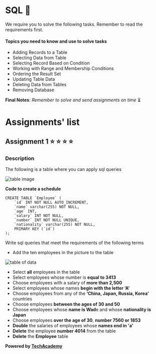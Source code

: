 # SQL :open_file_folder:

We require you to solve the following tasks. Remember to read the requirements first.

#### Topics you need to know and use to solve tasks

* Adding Records to a Table
* Selecting Data from Table
* Selecting Record Based on Condition
* Working with Range and Membership Conditions
* Ordering the Result Set
* Updating Table Data
* Deleting Data from Tables
* Removing Database



**Final Notes**: *Remember to solve and send assignments on time* :hourglass_flowing_sand:

# Assignments' list 

## Assignment 1  :star:  :star:  :star:  :star:

### Description


The following is a table where you can apply sql queries

![table image](https://i.ibb.co/7phv1MK/screenshot-docs-google-com-2020-09-04-13-50-18.png)


**Code to create a schedule**

```
CREATE TABLE `Employee` (
    `id` INT NOT NULL AUTO_INCREMENT,
    `name` varchar(255) NOT NULL,
    `age` INT,
    `salary` INT NOT NULL,
    `number` INT NOT NULL UNIQUE,
    `nationality` varchar(255) NOT NULL,
    PRIMARY KEY (`id`)
);
```

Write sql queries that meet the requirements of the following terms

* Add the ten employees in the picture to the table

![table of data](https://i.ibb.co/jv1mxrT/screenshot-docs-google-com-2020-09-04-13-52-59.png)

* Select **all** employees in the table
* Select employees whose number is **equal to 3413**
* Choose employees with a salary of **more than 2,500**
* Select employees whose names **begin with the letter ‘A’**
* Choose employees from any of the **‘China, Japan, Russia, Korea’** countries
* Choose employees **between the ages of 30 and 50**
* Choose employees whose **name is Wad**e and whose **nationality is Japan**
* Choose employees **over the age of 30**, **number 7560 or 1853**
* **Double** the salaries of employees whose **names end in 'a'**
* **Delete** the employee **number 4014** from the table
* **Delete** the **Employee** table


**Powered by [TechAcademy](https://www.tech.edu.az/)**

